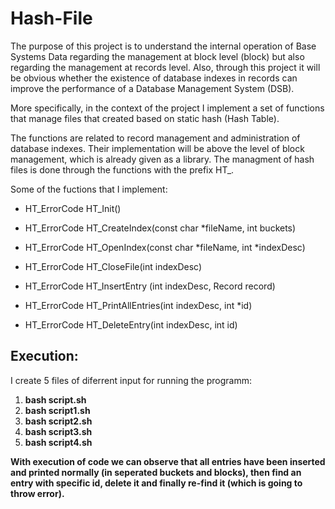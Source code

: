 # Hash-File
The purpose of this project is to understand the internal operation of Base Systems
Data regarding the management at block level (block) but also regarding the management at
records level. Also, through this project it will be obvious whether the existence of database indexes in records can improve
the performance of a Database Management System (DSB). 

More specifically, in the context of the project I implement a set of functions
that manage files that created based on static hash (Hash Table).

The functions are related to record management and administration of database
indexes. Their implementation will be above the level of block management, which
is already given as a library. The managment of hash files is done through the functions with the prefix HT_.

Some of the fuctions that I implement:

- HΤ_ErrorCode HT_Init()

- HT_ErrorCode HT_CreateIndex(const char *fileName, int buckets)

- HT_ErrorCode HT_OpenIndex(const char *fileName, int *indexDesc)

- HT_ErrorCode HT_CloseFile(int indexDesc)

- HΤ_ErrorCode HΤ_InsertEntry (int indexDesc, Record record)

- HT_ErrorCode HT_PrintAllEntries(int indexDesc, int *id)

- HT_ErrorCode HT_DeleteEntry(int indexDesc, int id)

## Execution:
I create 5 files of diferrent input for running the programm:

1) **bash script.sh**
2) **bash script1.sh**
3) **bash script2.sh**
4) **bash script3.sh**
5) **bash script4.sh**

**With execution of code we can observe that all entries have been inserted and printed normally (in seperated buckets and blocks), then find an entry with specific id, delete it and finally re-find it (which is going to throw error).**
